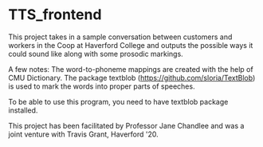 # TTS_frontend
This project takes in a sample conversation between customers and workers in the Coop at Haverford College and outputs the possible ways it could sound like along with some prosodic markings. 

A few notes:
  The word-to-phoneme mappings are created with the help of CMU Dictionary. 
  The package textblob (https://github.com/sloria/TextBlob) is used to mark the words into proper parts of speeches.
  

To be able to use this program, you need to have textblob package installed. 

This project has been facilitated by Professor Jane Chandlee and was a joint venture with Travis Grant, Haverford '20.
